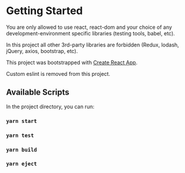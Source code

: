 # Getting Started

You are only allowed to use react, react-dom and your choice of any development-environment specific libraries (testing tools, babel, etc). 

In this project all other 3rd-party libraries are forbidden (Redux, lodash, jQuery, axios, bootstrap, etc).

This project was bootstrapped with [Create React App](https://github.com/facebook/create-react-app).

Custom eslint is removed from this project.

## Available Scripts

In the project directory, you can run:

### `yarn start`
### `yarn test`
### `yarn build`
### `yarn eject`
